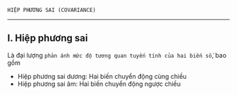     HIỆP PHƯƠNG SAI (COVARIANCE)

---

## I. Hiệp phương sai

Là đại lượng `phản ánh mức độ tương quan tuyến tính của hai biến số`, bao gồm

- Hiệp phương sai dương: Hai biến chuyển động cùng chiều
- Hiệp phương sai âm: Hai biến chuyển động ngược chiều
